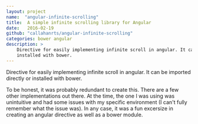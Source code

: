 ```yaml
---
layout: project
name:  "angular-infinite-scrolling"
title:  A simple infinite scrolling library for Angular
date:   2016-02-19
github: "callahanrts/angular-infinite-scrolling"
categories: bower angular
description: >
    Directive for easily implementing infinite scroll in angular. It can be imported directly or
    installed with bower.
---
```


Directive for easily implementing infinite scroll in angular. It can be imported directly or
installed with bower.

To be honest, it was probably redundant to create this. There are a few other implementations out
there. At the time, the one I was using was unintuitive and had some issues with my specific
environment (I can't fully remember what the issue was). In any case, it was a fun excersize in
creating an angular directive as well as a bower module.
